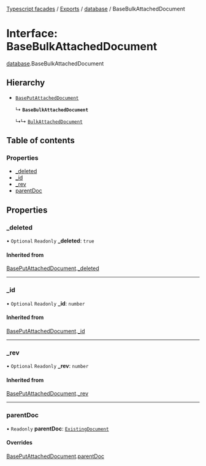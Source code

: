 [Typescript facades](../index.md) / [Exports](../modules.md) / [database](../modules/database.md) / BaseBulkAttachedDocument

# Interface: BaseBulkAttachedDocument

[database](../modules/database.md).BaseBulkAttachedDocument

## Hierarchy

- [`BasePutAttachedDocument`](database.BasePutAttachedDocument.md)

  ↳ **`BaseBulkAttachedDocument`**

  ↳↳ [`BulkAttachedDocument`](database.BulkAttachedDocument.md)

## Table of contents

### Properties

- [\_deleted](database.BaseBulkAttachedDocument.md#_deleted)
- [\_id](database.BaseBulkAttachedDocument.md#_id)
- [\_rev](database.BaseBulkAttachedDocument.md#_rev)
- [parentDoc](database.BaseBulkAttachedDocument.md#parentdoc)

## Properties

### \_deleted

• `Optional` `Readonly` **\_deleted**: ``true``

#### Inherited from

[BasePutAttachedDocument](database.BasePutAttachedDocument.md).[_deleted](database.BasePutAttachedDocument.md#_deleted)

___

### \_id

• `Optional` `Readonly` **\_id**: `number`

#### Inherited from

[BasePutAttachedDocument](database.BasePutAttachedDocument.md).[_id](database.BasePutAttachedDocument.md#_id)

___

### \_rev

• `Optional` `Readonly` **\_rev**: `number`

#### Inherited from

[BasePutAttachedDocument](database.BasePutAttachedDocument.md).[_rev](database.BasePutAttachedDocument.md#_rev)

___

### parentDoc

• `Readonly` **parentDoc**: [`ExistingDocument`](database.ExistingDocument.md)

#### Overrides

[BasePutAttachedDocument](database.BasePutAttachedDocument.md).[parentDoc](database.BasePutAttachedDocument.md#parentdoc)
